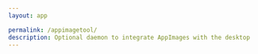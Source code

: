 ```yaml
---
layout: app

permalink: /appimagetool/
description: Optional daemon to integrate AppImages with the desktop
---
```

